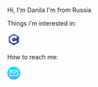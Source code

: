 Hi, I'm Danila
I'm from Russia  

Things i'm interested in:

<p>
  <img src="./assets/c.png" alt="C" height="30">
</p>

How to reach me:  
<p>
  <a href="mailto:danilamorozov@vk.com?subject=subject text">
    <img src="./assets/email.png" alt="Email" height="30">
  </a>
</p>
